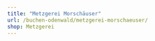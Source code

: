 ```yaml
---
title: "Metzgerei Morschäuser"
url: /buchen-odenwald/metzgerei-morschaeuser/
shop: Metzgerei
---
```

